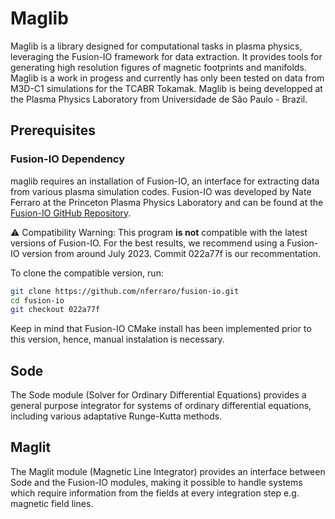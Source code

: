 # Maglib
Maglib is a library designed for computational tasks in plasma physics, leveraging the Fusion-IO framework for data extraction. It provides tools for generating high resolution figures of magnetic footprints and manifolds. Maglib is a work in progess and currently has only been tested on data from M3D-C1 simulations for the TCABR Tokamak. Maglib is being developped at the Plasma Physics Laboratory from Universidade de São Paulo - Brazil.

## Prerequisites
### Fusion-IO Dependency
maglib requires an installation of Fusion-IO, an interface for extracting data from various plasma simulation codes. Fusion-IO was developed by Nate Ferraro at the Princeton Plasma Physics Laboratory and can be found at the [Fusion-IO GitHub Repository](https://github.com/nferraro/fusion-io).

⚠️ Compatibility Warning:
This program **is not** compatible with the latest versions of Fusion-IO. For the best results, we recommend using a Fusion-IO version from around July 2023. Commit 022a77f is our recommentation.

To clone the compatible version, run:
```bash 
git clone https://github.com/nferraro/fusion-io.git
cd fusion-io
git checkout 022a77f
```
Keep in mind that Fusion-IO CMake install has been implemented prior to this version, hence, manual instalation is necessary. 

## Sode 
The Sode module (Solver for Ordinary Differential Equations) provides a general purpose integrator for systems of ordinary differential equations, including various adaptative Runge-Kutta methods.

## Maglit
The Maglit module (Magnetic Line Integrator) provides an interface between Sode and the Fusion-IO modules, making it possible to handle systems which require information from the fields at every integration step e.g. magnetic field lines.
